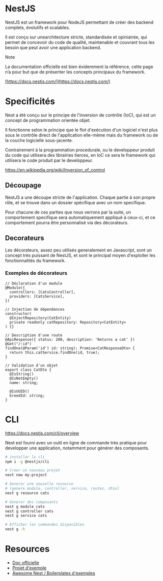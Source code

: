 # NestJS

NestJS est un framework pour NodeJS permettant de créer des backend complets, évolutifs et scalables.

Il est conçu sur unearchitecture stricte, standardisée et opiniatrée, qui permet de concevoir du code de qualité, maintenable et couvrant tous les besoin que peut avoir une application backend.

> [!NOTE]
> La documentation officielle est bien évidemment la référence, cette page n’a pour but que de présenter les concepts principaux du framework.
>
> [https://docs.nestjs.com/](https://docs.nestjs.com/)

# Specificités

Nest a été conçu sur le principe de l'inversion de contrôle (IoC), qui est un concept de programmation orientée objet.

Il fonctionne selon le principe que le flot d'exécution d'un logiciel n'est plus sous le contrôle direct de l'application elle-même mais du framework ou de la couche logicielle sous-jacente.

Contrairement à la programmation procedurale, ou le developpeur produit du code qui utilisera des librairies tierces, en IoC ce sera le framework qui utilisera le code produit par le developpeur.

https://en.wikipedia.org/wiki/Inversion_of_control

## Découpage

NestJS a une découpe stricte de l'application. Chaque partie à son propre rôle, et se trouve dans un dossier spécifique avec un nom specifique.

Pour chacune de ces parties que nous verrons par la suite, un comportement specifique sera automatiquement appliqué à ceux-ci, et ce comportement pourra être personnalisé via des décorateurs.

## Decorateurs

Les décorateurs, assez peu utilisés generalement en Javascript, sont un concept très puissant de NestJS, et sont le principal moyen d'exploiter les fonctionnalités du framework.

### Exemples de décorateurs

```tsx
// Déclaration d'un module
@Module({
  controllers: [CatsController],
  providers: [CatsService],
})

// Injection de dépendances
constructor(
  @InjectRepository(CatEntity)
  private readonly catRepository: Repository<CatEntity>
) {}

// Description d'une route
@ApiResponse({ status: 200, description: 'Returns a cat' })
@Get("/:id")
findOne(@Param('id') id: string): Promise<CatResponseDto> {
  return this.catService.findOne(id, true);
}

// Validation d'un objet
export class CatDto {
  @IsString()
  @IsNotEmpty()
  name: string;

  @IsUUID()
  breedId: string;
}
```

# CLI

https://docs.nestjs.com/cli/overview

Nest est fourni avec un outil en ligne de commande très pratique pour developper une application, notamment pour générer des composants.

```bash
# installer la cli
npm i -g @nestjs/cli

# Creer un nouveau projet
nest new my-project

# Generer une nouvelle resource
# (genere module, controller, service, routes, dtos)
nest g resource cats

# Generer des composants
nest g module cats
nest g controller cats
nest g service cats

# Afficher les commandes disponibles
nest g -h
```

# Resources

- [Doc officielle](https://docs.nestjs.com/)
- [Projet d'exemple](https://github.com/opac-teach/nest-demo)
- [Awesome Nest / Boilerplates d'exemples](https://github.com/nestjs/awesome-nestjs?tab=readme-ov-file#boilerplate)
